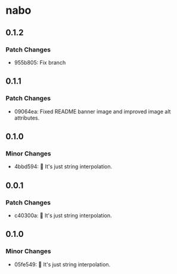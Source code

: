# nabo

## 0.1.2

### Patch Changes

- 955b805: Fix branch

## 0.1.1

### Patch Changes

- 09064ea: Fixed README banner image and improved image alt attributes.

## 0.1.0

### Minor Changes

- 4bbd594: 🧵 It's just string interpolation.

## 0.0.1

### Patch Changes

- c40300a: 🧵 It's just string interpolation.

## 0.1.0

### Minor Changes

- 05fe549: 🧵 It's just string interpolation.
